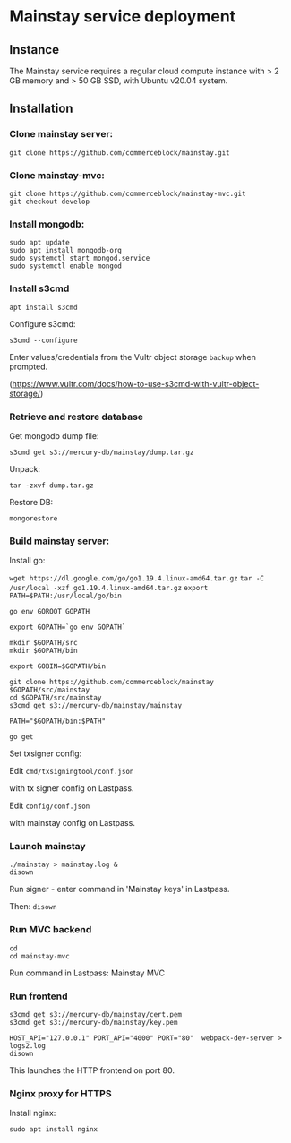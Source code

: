 # Mainstay service deployment

## Instance

The Mainstay service requires a regular cloud compute instance with > 2 GB memory and > 50 GB SSD, with Ubuntu v20.04 system. 

## Installation

### Clone mainstay server:

```
git clone https://github.com/commerceblock/mainstay.git
```

### Clone mainstay-mvc:

```
git clone https://github.com/commerceblock/mainstay-mvc.git
git checkout develop
```

### Install mongodb:

```
sudo apt update
sudo apt install mongodb-org
sudo systemctl start mongod.service
sudo systemctl enable mongod
```

### Install s3cmd

`apt install s3cmd`

Configure s3cmd:

`s3cmd --configure`

Enter values/credentials from the Vultr object storage `backup` when prompted. 

(https://www.vultr.com/docs/how-to-use-s3cmd-with-vultr-object-storage/)

### Retrieve and restore database

Get mongodb dump file:

`s3cmd get s3://mercury-db/mainstay/dump.tar.gz`

Unpack:

`tar -zxvf dump.tar.gz`

Restore DB:

`mongorestore`

### Build mainstay server:

Install go:

`wget https://dl.google.com/go/go1.19.4.linux-amd64.tar.gz`
`tar -C /usr/local -xzf go1.19.4.linux-amd64.tar.gz`
`export PATH=$PATH:/usr/local/go/bin`

```
go env GOROOT GOPATH

export GOPATH=`go env GOPATH`

mkdir $GOPATH/src
mkdir $GOPATH/bin

export GOBIN=$GOPATH/bin

git clone https://github.com/commerceblock/mainstay $GOPATH/src/mainstay
cd $GOPATH/src/mainstay
s3cmd get s3://mercury-db/mainstay/mainstay

PATH="$GOPATH/bin:$PATH"

go get
```

Set txsigner config:

Edit `cmd/txsigningtool/conf.json`

with tx signer config on Lastpass. 

Edit `config/conf.json`

with mainstay config on Lastpass. 

### Launch mainstay

```
./mainstay > mainstay.log &
disown
```

Run signer - enter command in 'Mainstay keys' in Lastpass. 

Then: `disown`

### Run MVC backend

```
cd
cd mainstay-mvc
```

Run command in Lastpass: Mainstay MVC

### Run frontend

```
s3cmd get s3://mercury-db/mainstay/cert.pem
s3cmd get s3://mercury-db/mainstay/key.pem
```

```
HOST_API="127.0.0.1" PORT_API="4000" PORT="80"  webpack-dev-server > logs2.log
disown
```

This launches the HTTP frontend on port 80. 

### Nginx proxy for HTTPS

Install nginx:

`sudo apt install nginx`
